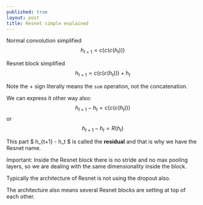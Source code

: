 ```yaml
---
published: true
layout: post
title: Resnet simple explained
---
```



Normal convolution simplified
$$h_{t+1} = c(c(c(h_t))) $$

Resnet block simplified
$$h_{t+1} = c(c(c(h_t))) + h_t $$ 

Note the $+$ sign literally means the `sum` operation, not the concatenation.

We can express it other way also:
$$h_{t+1} - h_t = c(c(c(h_t))) $$
or 
$$h_{t+1} - h_t = R(h_t)$$

This part $ h_{t+1} - h_t $ is called the <b>residual</b> and that is why we have the Resnet name.

Important: Inside the Resnet block there is no stride and no max pooling layers, so we are dealing with the same dimensionality inside the block.

Typically the architecture of Resnet is not using the dropout also.

The architecture also means several Resnet blocks are setting at top of each other.


